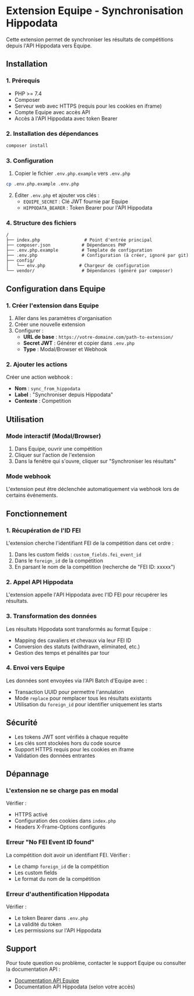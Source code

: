 # Extension Equipe - Synchronisation Hippodata

Cette extension permet de synchroniser les résultats de compétitions depuis l'API Hippodata vers Equipe.

## Installation

### 1. Prérequis

- PHP >= 7.4
- Composer
- Serveur web avec HTTPS (requis pour les cookies en iframe)
- Compte Equipe avec accès API
- Accès à l'API Hippodata avec token Bearer

### 2. Installation des dépendances

```bash
composer install
```

### 3. Configuration

1. Copier le fichier `.env.php.example` vers `.env.php`
```bash
cp .env.php.example .env.php
```

2. Éditer `.env.php` et ajouter vos clés :
   - `EQUIPE_SECRET` : Clé JWT fournie par Equipe
   - `HIPPODATA_BEARER` : Token Bearer pour l'API Hippodata

### 4. Structure des fichiers

```
/
├── index.php                 # Point d'entrée principal
├── composer.json            # Dépendances PHP
├── .env.php.example         # Template de configuration
├── .env.php                 # Configuration (à créer, ignoré par git)
├── config/
│   └── env.php             # Chargeur de configuration
└── vendor/                  # Dépendances (généré par composer)
```

## Configuration dans Equipe

### 1. Créer l'extension dans Equipe

1. Aller dans les paramètres d'organisation
2. Créer une nouvelle extension
3. Configurer :
   - **URL de base** : `https://votre-domaine.com/path-to-extension/`
   - **Secret JWT** : Générer et copier dans `.env.php`
   - **Type** : Modal/Browser et Webhook

### 2. Ajouter les actions

Créer une action webhook :
- **Nom** : `sync_from_hippodata`
- **Label** : "Synchroniser depuis Hippodata"
- **Contexte** : Competition

## Utilisation

### Mode interactif (Modal/Browser)

1. Dans Equipe, ouvrir une compétition
2. Cliquer sur l'action de l'extension
3. Dans la fenêtre qui s'ouvre, cliquer sur "Synchroniser les résultats"

### Mode webhook

L'extension peut être déclenchée automatiquement via webhook lors de certains événements.

## Fonctionnement

### 1. Récupération de l'ID FEI

L'extension cherche l'identifiant FEI de la compétition dans cet ordre :
1. Dans les custom fields : `custom_fields.fei_event_id`
2. Dans le `foreign_id` de la compétition
3. En parsant le nom de la compétition (recherche de "FEI ID: xxxxx")

### 2. Appel API Hippodata

L'extension appelle l'API Hippodata avec l'ID FEI pour récupérer les résultats.

### 3. Transformation des données

Les résultats Hippodata sont transformés au format Equipe :
- Mapping des cavaliers et chevaux via leur FEI ID
- Conversion des statuts (withdrawn, eliminated, etc.)
- Gestion des temps et pénalités par tour

### 4. Envoi vers Equipe

Les données sont envoyées via l'API Batch d'Equipe avec :
- Transaction UUID pour permettre l'annulation
- Mode `replace` pour remplacer tous les résultats existants
- Utilisation du `foreign_id` pour identifier uniquement les starts

## Sécurité

- Les tokens JWT sont vérifiés à chaque requête
- Les clés sont stockées hors du code source
- Support HTTPS requis pour les cookies en iframe
- Validation des données entrantes

## Dépannage

### L'extension ne se charge pas en modal

Vérifier :
- HTTPS activé
- Configuration des cookies dans `index.php`
- Headers X-Frame-Options configurés

### Erreur "No FEI Event ID found"

La compétition doit avoir un identifiant FEI. Vérifier :
- Le champ `foreign_id` de la compétition
- Les custom fields
- Le format du nom de la compétition

### Erreur d'authentification Hippodata

Vérifier :
- Le token Bearer dans `.env.php`
- La validité du token
- Les permissions sur l'API Hippodata

## Support

Pour toute question ou problème, contacter le support Equipe ou consulter la documentation API :
- [Documentation API Equipe](http://api-docs.equipe.com/)
- Documentation API Hippodata (selon votre accès)